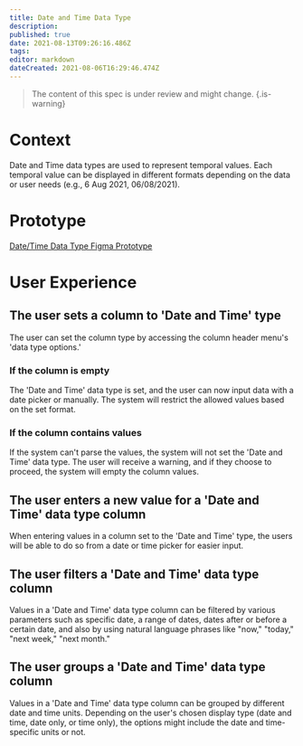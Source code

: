 ```yaml
---
title: Date and Time Data Type
description: 
published: true
date: 2021-08-13T09:26:16.486Z
tags: 
editor: markdown
dateCreated: 2021-08-06T16:29:46.474Z
---
```


> The content of this spec is under review and might change.
{.is-warning}


# Context
Date and Time data types are used to represent temporal values. Each temporal value can be displayed in different formats depending on the data or user needs (e.g., 6 Aug 2021, 06/08/2021).

# Prototype
[Date/Time Data Type Figma Prototype](https://www.figma.com/proto/Uaf1ntcldzK2U41Jhw6vS2/Mathesar-MVP?page-id=3559%3A26639&node-id=3559%3A26640&viewport=-379%2C563%2C0.21144694089889526&scaling=contain&starting-point-node-id=3559%3A26640)

# User Experience

## The user sets a column to 'Date and Time' type
The user can set the column type by accessing the column header menu's  'data type options.'
### If the column is empty
The 'Date and Time' data type is set, and the user can now input data with a date picker or manually. The system will restrict the allowed values based on the set format. 
### If the column contains values
If the system can't parse the values, the system will not set the 'Date and Time' data type. The user will receive a warning, and if they choose to proceed, the system will empty the column values.

## The user enters a new value for a  'Date and Time' data type column
When entering values in a column set to the 'Date and Time' type, the users will be able to do so from a date or time picker for easier input.

## The user filters a 'Date and Time' data type column
Values in a 'Date and Time' data type column can be filtered by various parameters such as specific date, a range of dates, dates after or before a certain date, and also by using natural language phrases like "now," "today," "next week," "next month."

## The user groups a 'Date and Time' data type column
Values in a 'Date and Time' data type column can be grouped by different date and time units. Depending on the user's chosen display type (date and time, date only, or time only), the options might include the date and time-specific units or not. 
